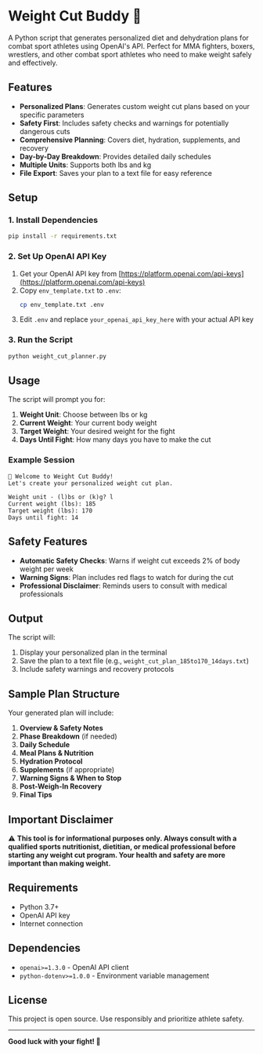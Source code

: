 # Weight Cut Buddy 🥊

A Python script that generates personalized diet and dehydration plans for combat sport athletes using OpenAI's API. Perfect for MMA fighters, boxers, wrestlers, and other combat sport athletes who need to make weight safely and effectively.

## Features

- **Personalized Plans**: Generates custom weight cut plans based on your specific parameters
- **Safety First**: Includes safety checks and warnings for potentially dangerous cuts
- **Comprehensive Planning**: Covers diet, hydration, supplements, and recovery
- **Day-by-Day Breakdown**: Provides detailed daily schedules
- **Multiple Units**: Supports both lbs and kg
- **File Export**: Saves your plan to a text file for easy reference

## Setup

### 1. Install Dependencies

```bash
pip install -r requirements.txt
```

### 2. Set Up OpenAI API Key

1. Get your OpenAI API key from [https://platform.openai.com/api-keys](https://platform.openai.com/api-keys)
2. Copy `env_template.txt` to `.env`:
   ```bash
   cp env_template.txt .env
   ```
3. Edit `.env` and replace `your_openai_api_key_here` with your actual API key

### 3. Run the Script

```bash
python weight_cut_planner.py
```

## Usage

The script will prompt you for:

1. **Weight Unit**: Choose between lbs or kg
2. **Current Weight**: Your current body weight
3. **Target Weight**: Your desired weight for the fight
4. **Days Until Fight**: How many days you have to make the cut

### Example Session

```
🥊 Welcome to Weight Cut Buddy!
Let's create your personalized weight cut plan.

Weight unit - (l)bs or (k)g? l
Current weight (lbs): 185
Target weight (lbs): 170
Days until fight: 14
```

## Safety Features

- **Automatic Safety Checks**: Warns if weight cut exceeds 2% of body weight per week
- **Warning Signs**: Plan includes red flags to watch for during the cut
- **Professional Disclaimer**: Reminds users to consult with medical professionals

## Output

The script will:
1. Display your personalized plan in the terminal
2. Save the plan to a text file (e.g., `weight_cut_plan_185to170_14days.txt`)
3. Include safety warnings and recovery protocols

## Sample Plan Structure

Your generated plan will include:

1. **Overview & Safety Notes**
2. **Phase Breakdown** (if needed)
3. **Daily Schedule**
4. **Meal Plans & Nutrition**
5. **Hydration Protocol**
6. **Supplements** (if appropriate)
7. **Warning Signs & When to Stop**
8. **Post-Weigh-In Recovery**
9. **Final Tips**

## Important Disclaimer

⚠️ **This tool is for informational purposes only. Always consult with a qualified sports nutritionist, dietitian, or medical professional before starting any weight cut program. Your health and safety are more important than making weight.**

## Requirements

- Python 3.7+
- OpenAI API key
- Internet connection

## Dependencies

- `openai>=1.3.0` - OpenAI API client
- `python-dotenv>=1.0.0` - Environment variable management

## License

This project is open source. Use responsibly and prioritize athlete safety.

---

**Good luck with your fight! 🥊**
